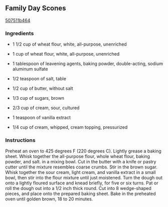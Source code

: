 ## Family Day Scones

[507511b464](http://allrecipes.com/recipe/family-day-scones/)

### Ingredients

 - 1 1/2 cup of wheat flour, white, all-purpose, unenriched

 - 1 cup of wheat flour, white, all-purpose, unenriched

 - 1 tablespoon of leavening agents, baking powder, double-acting, sodium aluminum sulfate

 - 1/2 teaspoon of salt, table

 - 1/2 cup of butter, without salt

 - 1/3 cup of sugars, brown

 - 2/3 cup of cream, sour, cultured

 - 1 teaspoon of vanilla extract

 - 1/4 cup of cream, whipped, cream topping, pressurized

### Instructions

Preheat an oven to 425 degrees F (220 degrees C). Lightly grease a baking sheet. Whisk together the all-purpose flour, whole wheat flour, baking powder, and salt. in a mixing bowl. Cut in the butter with a knife or pastry cutter until the mixture resembles coarse crumbs. Stir in the brown sugar. Whisk together the sour cream, light cream, and vanilla extract in a small bowl, then stir into the flour mixture until just moistened. Turn the dough out onto a lightly floured surface and knead briefly, for five or six turns. Pat or roll the dough out into a 1/2 inch thick round. Cut into 8 wedge-shaped pieces, and place onto the prepared baking sheet. Bake in the preheated oven until golden brown, 18 to 20 minutes.